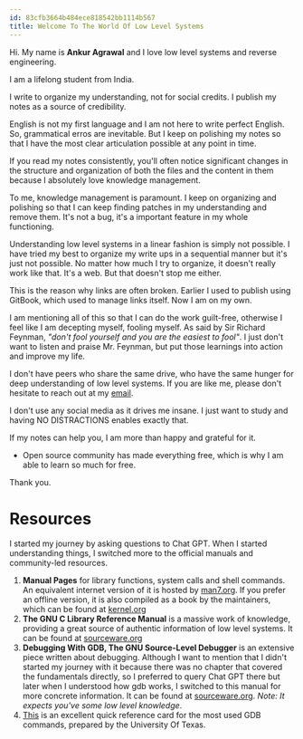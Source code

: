 ```yaml
---
id: 83cfb3664b484ece818542bb1114b567
title: Welcome To The World Of Low Level Systems
---
```


Hi. My name is **Ankur Agrawal** and I love low level systems and reverse engineering.

I am a lifelong student from India.

I write to organize my understanding, not for social credits. I publish my notes as a source of credibility.

English is not my first language and I am not here to write perfect English. So, grammatical erros are inevitable. But I keep on polishing my notes so that I have the most clear articulation possible at any point in time.

If you read my notes consistently, you'll often notice significant changes in the structure and organization of both the files and the content in them because I absolutely love knowledge management.

To me, knowledge management is paramount. I keep on organizing and polishing so that I can keep finding patches in my understanding and remove them. It's not a bug, it's a important feature in my whole functioning.

Understanding low level systems in a linear fashion is simply not possible. I have tried my best to organize my write ups in a sequential manner but it's just not possible. No matter how much I try to organize, it doesn't really work like that. It's a web. But that doesn't stop me either.

This is the reason why links are often broken. Earlier I used to publish using GitBook, which used to manage links itself. Now I am on my own.

I am mentioning all of this so that I can do the work guilt-free, otherwise I feel like I am decepting myself, fooling myself. As said by Sir Richard Feynman, *"don't fool yourself and you are the easiest to fool"*. I just don't want to listen and praise Mr. Feynman, but put those learnings into action and improve my life.

I don't have peers who share the same drive, who have the same hunger for deep understanding of low level systems. If you are like me, please don't hesitate to reach out at my [email](mailto:manageme@protonmail.com).

I don't use any social media as it drives me insane. I just want to study and having NO DISTRACTIONS enables exactly that.

If my notes can help you, I am more than happy and grateful for it.
- Open source community has made everything free, which is why I am able to learn so much for free.

Thank you.

# Resources

I started my journey by asking questions to Chat GPT. When I started understanding things, I switched more to the official manuals and community-led resources.

1. **Manual Pages** for library functions, system calls and shell commands. An equivalent internet version of it is hosted by [man7.org](https://man7.org/linux/man-pages/). If you prefer an offline version, it is also compiled as a book by the maintainers, which can be found at [kernel.org](https://mirrors.edge.kernel.org/pub/linux/docs/man-pages/book/)
2. **The GNU C Library Reference Manual** is a massive work of knowledge, providing a great source of authentic information of low level systems. It can be found at [sourceware.org](https://sourceware.org/glibc/manual/latest/pdf/libc.pdf)
3. **Debugging With GDB, The GNU Source-Level Debugger** is an extensive piece written about debugging. Although I want to mention that I didn't started my journey with it because there was no chapter that covered the fundamentals directly, so I preferred to query Chat GPT there but later when I understood how gdb works, I switched to this manual for more concrete information. It can be found at [sourceware.org](https://sourceware.org/gdb/current/onlinedocs/gdb.pdf). *Note: It expects you've some low level knowledge*.
4. [This](https://users.ece.utexas.edu/~adnan/gdb-refcard.pdf) is an excellent quick reference card for the most used GDB commands, prepared by the University Of Texas.